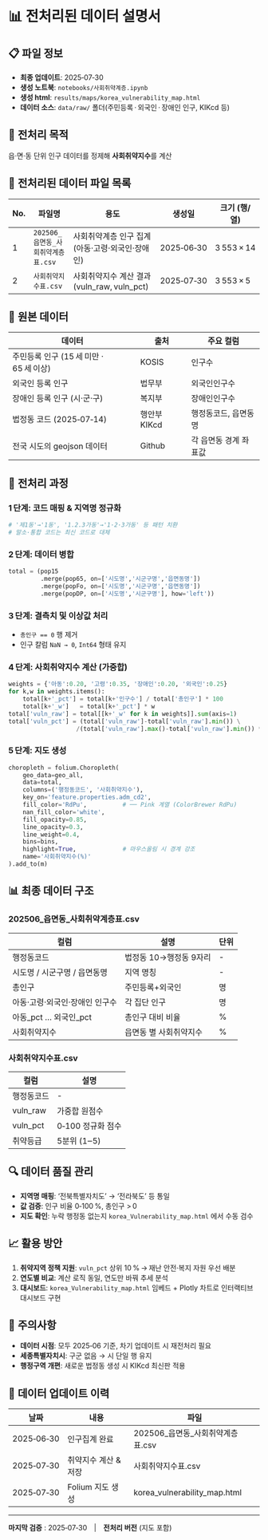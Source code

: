 # 📊 전처리된 데이터 설명서

## 📋 파일 정보

* **최종 업데이트**: 2025‑07‑30
* **생성 노트북**: `notebooks/사회취약계층.ipynb`
* **생성 html**: `results/maps/korea_vulnerability_map.html`
* **데이터 소스**: `data/raw/` 폴더(주민등록 · 외국인 · 장애인 인구, KIKcd 등)

## 🎯 전처리 목적

읍·면·동 단위 인구 데이터를 정제해 **사회취약지수**를 계산

## 📁 전처리된 데이터 파일 목록

| No. | 파일명                       | 용도                                 | 생성일        | 크기 (행/열)   |
| --- | ------------------------- | ---------------------------------- | ---------- | ---------- |
| 1   | `202506_읍면동_사회취약계층표.csv` | 사회취약계층 인구 집계(아동·고령·외국인·장애인)        | 2025‑06‑30 | 3 553 × 14 |
| 2   | `사회취약지수표.csv`            | 사회취약지수 계산 결과(vuln\_raw, vuln\_pct) | 2025‑07‑30 | 3 553 × 5  |

## 📁 원본 데이터

| 데이터                         | 출처        | 주요 컬럼       |
| --------------------------- | --------- | ----------- |
| 주민등록 인구 (15 세 미만 · 65 세 이상) | KOSIS     | 인구수         |
| 외국인 등록 인구                   | 법무부       | 외국인인구수      |
| 장애인 등록 인구 (시·군·구)           | 복지부       | 장애인인구수      |
| 법정동 코드 (2025‑07‑14)         | 행안부 KIKcd | 행정동코드, 읍면동명 |
| 전국 시도의 geojson 데이터        | Github | 각 읍면동 경계 좌표값 |

## 🔧 전처리 과정

### 1 단계: 코드 매핑 & 지역명 정규화

```python
# '제1동'→'1동', '1.2.3가동'→'1·2·3가동' 등 패턴 치환
# 말소·통합 코드는 최신 코드로 대체
```

### 2 단계: 데이터 병합

```python
total = (pop15
         .merge(pop65, on=['시도명','시군구명','읍면동명'])
         .merge(popFo, on=['시도명','시군구명','읍면동명'])
         .merge(popDP, on=['시도명','시군구명'], how='left'))
```

### 3 단계: 결측치 및 이상값 처리

* `총인구 == 0` 행 제거
* 인구 칼럼 `NaN → 0`, `Int64` 형태 유지

### 4 단계: 사회취약지수 계산 (가중합)

```python
weights = {'아동':0.20, '고령':0.35, '장애인':0.20, '외국인':0.25}
for k,w in weights.items():
    total[k+'_pct'] = total[k+'인구수'] / total['총인구'] * 100
    total[k+'_w']   = total[k+'_pct'] * w
total['vuln_raw'] = total[[k+'_w' for k in weights]].sum(axis=1)
total['vuln_pct'] = (total['vuln_raw']-total['vuln_raw'].min()) \
                   /(total['vuln_raw'].max()-total['vuln_raw'].min()) * 100
```

### 5 단계: 지도 생성

```python
choropleth = folium.Choropleth(
    geo_data=geo_all,
    data=total,
    columns=('행정동코드', '사회취약지수'),
    key_on='feature.properties.adm_cd2',
    fill_color='RdPu',          # ── Pink 계열 (ColorBrewer RdPu)
    nan_fill_color='white',
    fill_opacity=0.85,
    line_opacity=0.3,
    line_weight=0.4,
    bins=bins,
    highlight=True,             # 마우스올림 시 경계 강조
    name='사회취약지수(%)'
).add_to(m)

```

## 📊 최종 데이터 구조

### 202506\_읍면동\_사회취약계층표.csv

| 컬럼                 | 설명             | 단위 |
| ------------------ | -------------- | -- |
| 행정동코드              | 법정동 10→행정동 9자리 | -  |
| 시도명 / 시군구명 / 읍면동명  | 지역 명칭          | -  |
| 총인구                | 주민등록+외국인       | 명  |
| 아동·고령·외국인·장애인 인구수  | 각 집단 인구        | 명  |
| 아동\_pct … 외국인\_pct | 총인구 대비 비율      | %  |
| 사회취약지수            | 읍면동 별 사회취약지수 | %  | 

### 사회취약지수표.csv

| 컬럼        | 설명           |
| --------- | ------------ |
| 행정동코드     | -            |
| vuln\_raw | 가중합 원점수      |
| vuln\_pct | 0‑100 정규화 점수 |
| 취약등급      | 5분위 (1‒5)    |


## 🔍 데이터 품질 관리

* **지역명 매핑**: ‘전북특별자치도’ → ‘전라북도’ 등 통일
* **값 검증**: 인구 비율 0‑100 %, 총인구 > 0
* **지도 확인**: 누락 행정동 없는지 `korea_Vulnerability_map.html` 에서 수동 검수

## 📈 활용 방안

1. **취약지역 정책 지원**: `vuln_pct` 상위 10 % → 재난 안전·복지 자원 우선 배분
2. **연도별 비교**: 계산 로직 동일, 연도만 바꿔 추세 분석
3. **대시보드**: `korea_Vulnerability_map.html` 임베드 + Plotly 차트로 인터랙티브 대시보드 구현

## 🚨 주의사항

* **데이터 시점**: 모두 2025‑06 기준, 차기 업데이트 시 재전처리 필요
* **세종특별자치시**: 구군 없음 → 시 단일 행 유지
* **행정구역 개편**: 새로운 법정동 생성 시 KIKcd 최신판 적용

## 🔄 데이터 업데이트 이력

| 날짜         | 내용           | 파일                        |
| ---------- | ------------ | ------------------------- |
| 2025‑06‑30 | 인구집계 완료      | 202506\_읍면동\_사회취약계층표.csv |
| 2025‑07‑30 | 취약지수 계산 & 저장 | 사회취약지수표.csv             |
| 2025‑07‑30 | Folium 지도 생성 | korea_vulnerability_map.html                  |

---

**마지막 검증** : 2025‑07‑30 | **전처리 버전** (지도 포함)
